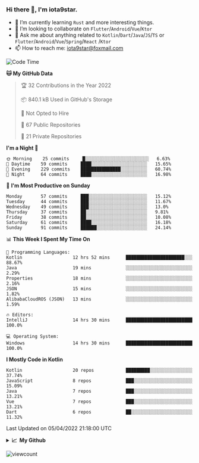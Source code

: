### Hi there 👋, I'm iota9star.

- 🌱 I’m currently learning `Rust` and more interesting things.
- 👯 I’m looking to collaborate on `Flutter`/`Android`/`Vue`/`Ktor`
- 💬 Ask me about anything related to `Kotlin`/`Dart`/`Java`/`JS`/`TS` or `Flutter`/`Android`/`Vue`/`Spring`/`React`
  /`Ktor`
- 📫 How to reach me: [iota9star@foxmail.com](iota9star@foxmail.com)



<!--START_SECTION:waka-->
![Code Time](http://img.shields.io/badge/Code%20Time-2%2C702%20hrs%2020%20mins-blue)

**🐱 My GitHub Data** 

> 🏆 32 Contributions in the Year 2022
 > 
> 📦 840.1 kB Used in GitHub's Storage 
 > 
> 🚫 Not Opted to Hire
 > 
> 📜 67 Public Repositories 
 > 
> 🔑 21 Private Repositories  
 > 
**I'm a Night 🦉** 

```text
🌞 Morning    25 commits     █░░░░░░░░░░░░░░░░░░░░░░░░   6.63% 
🌆 Daytime    59 commits     ████░░░░░░░░░░░░░░░░░░░░░   15.65% 
🌃 Evening    229 commits    ███████████████░░░░░░░░░░   60.74% 
🌙 Night      64 commits     ████░░░░░░░░░░░░░░░░░░░░░   16.98%

```
📅 **I'm Most Productive on Sunday** 

```text
Monday       57 commits     ███░░░░░░░░░░░░░░░░░░░░░░   15.12% 
Tuesday      44 commits     ███░░░░░░░░░░░░░░░░░░░░░░   11.67% 
Wednesday    49 commits     ███░░░░░░░░░░░░░░░░░░░░░░   13.0% 
Thursday     37 commits     ██░░░░░░░░░░░░░░░░░░░░░░░   9.81% 
Friday       38 commits     ██░░░░░░░░░░░░░░░░░░░░░░░   10.08% 
Saturday     61 commits     ████░░░░░░░░░░░░░░░░░░░░░   16.18% 
Sunday       91 commits     ██████░░░░░░░░░░░░░░░░░░░   24.14%

```


📊 **This Week I Spent My Time On** 

```text
💬 Programming Languages: 
Kotlin                   12 hrs 52 mins      ██████████████████████░░░   88.67% 
Java                     19 mins             ░░░░░░░░░░░░░░░░░░░░░░░░░   2.29% 
Properties               18 mins             ░░░░░░░░░░░░░░░░░░░░░░░░░   2.16% 
JSON                     15 mins             ░░░░░░░░░░░░░░░░░░░░░░░░░   1.82% 
AlibabaCloudROS (JSON)   13 mins             ░░░░░░░░░░░░░░░░░░░░░░░░░   1.59%

🔥 Editors: 
IntelliJ                 14 hrs 30 mins      █████████████████████████   100.0%

💻 Operating System: 
Windows                  14 hrs 30 mins      █████████████████████████   100.0%

```

**I Mostly Code in Kotlin** 

```text
Kotlin                   20 repos            █████████░░░░░░░░░░░░░░░░   37.74% 
JavaScript               8 repos             ███░░░░░░░░░░░░░░░░░░░░░░   15.09% 
Java                     7 repos             ███░░░░░░░░░░░░░░░░░░░░░░   13.21% 
Vue                      7 repos             ███░░░░░░░░░░░░░░░░░░░░░░   13.21% 
Dart                     6 repos             ██░░░░░░░░░░░░░░░░░░░░░░░   11.32%

```



 Last Updated on 05/04/2022 21:18:00 UTC
<!--END_SECTION:waka-->

<details>
  <summary><b>📈&nbsp;&nbsp;My Github</b></summary>
  <br>
  <img src='https://github-profile-trophy.vercel.app/?username=iota9star'>
  <img src='https://bad-apple-github-readme.vercel.app/api?show_bg=1&username=iota9star&hide_title=true'>
  <img src='http://cr-skills-chart-widget.azurewebsites.net/api/api?username=iota9star'>
</details>


![viewcount](https://count.getloli.com/get/@iota9star?theme=rule34)
